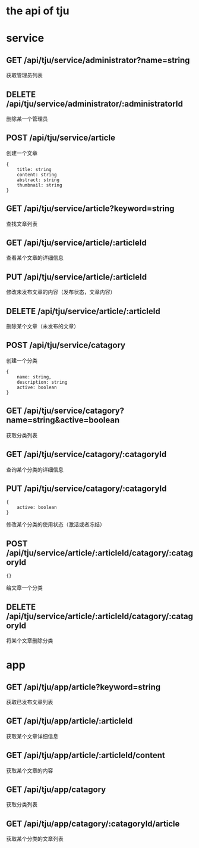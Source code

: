 the api of tju
===========================

# service

## GET /api/tju/service/administrator?name=string
获取管理员列表

## DELETE /api/tju/service/administrator/:administratorId
删除某一个管理员

## POST /api/tju/service/article
创建一个文章
```
{
    title: string
    content: string
    abstract: string
    thumbnail: string
}
```

## GET /api/tju/service/article?keyword=string
查找文章列表

## GET /api/tju/service/article/:articleId
查看某个文章的详细信息

## PUT /api/tju/service/article/:articleId
修改未发布文章的内容（发布状态，文章内容）

## DELETE /api/tju/service/article/:articleId
删除某个文章（未发布的文章）

## POST /api/tju/service/catagory
创建一个分类
```
{
    name: string,
    description: string
    active: boolean
}
```

## GET /api/tju/service/catagory?name=string&active=boolean
获取分类列表

## GET /api/tju/service/catagory/:catagoryId
查询某个分类的详细信息

## PUT /api/tju/service/catagory/:catagoryId
```
{
    active: boolean
}
```
修改某个分类的使用状态（激活或者冻结）

## POST /api/tju/service/article/:articleId/catagory/:catagoryId
```
{}
```
给文章一个分类

## DELETE /api/tju/service/article/:articleId/catagory/:catagoryId
将某个文章删除分类

# app

## GET /api/tju/app/article?keyword=string
获取已发布文章列表

## GET /api/tju/app/article/:articleId
获取某个文章详细信息

## GET /api/tju/app/article/:articleId/content
获取某个文章的内容

## GET /api/tju/app/catagory
获取分类列表

## GET /api/tju/app/catagory/:catagoryId/article
获取某个分类的文章列表

